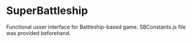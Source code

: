 # SuperBattleship
Functional usser interface for Battleship-based game. SBConstants.js file was provided beforehand.
